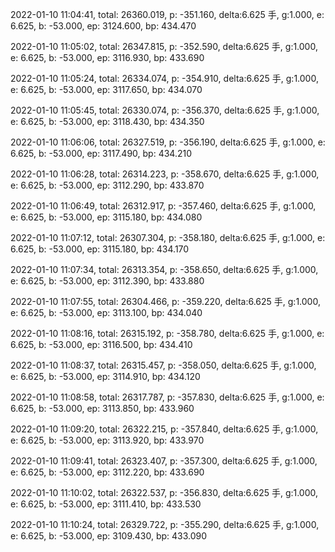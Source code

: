 2022-01-10 11:04:41, total: 26360.019, p: -351.160, delta:6.625 手, g:1.000, e: 6.625, b: -53.000, ep: 3124.600, bp: 434.470

2022-01-10 11:05:02, total: 26347.815, p: -352.590, delta:6.625 手, g:1.000, e: 6.625, b: -53.000, ep: 3116.930, bp: 433.690

2022-01-10 11:05:24, total: 26334.074, p: -354.910, delta:6.625 手, g:1.000, e: 6.625, b: -53.000, ep: 3117.650, bp: 434.070

2022-01-10 11:05:45, total: 26330.074, p: -356.370, delta:6.625 手, g:1.000, e: 6.625, b: -53.000, ep: 3118.430, bp: 434.350

2022-01-10 11:06:06, total: 26327.519, p: -356.190, delta:6.625 手, g:1.000, e: 6.625, b: -53.000, ep: 3117.490, bp: 434.210

2022-01-10 11:06:28, total: 26314.223, p: -358.670, delta:6.625 手, g:1.000, e: 6.625, b: -53.000, ep: 3112.290, bp: 433.870

2022-01-10 11:06:49, total: 26312.917, p: -357.460, delta:6.625 手, g:1.000, e: 6.625, b: -53.000, ep: 3115.180, bp: 434.080

2022-01-10 11:07:12, total: 26307.304, p: -358.180, delta:6.625 手, g:1.000, e: 6.625, b: -53.000, ep: 3115.180, bp: 434.170

2022-01-10 11:07:34, total: 26313.354, p: -358.650, delta:6.625 手, g:1.000, e: 6.625, b: -53.000, ep: 3112.390, bp: 433.880

2022-01-10 11:07:55, total: 26304.466, p: -359.220, delta:6.625 手, g:1.000, e: 6.625, b: -53.000, ep: 3113.100, bp: 434.040

2022-01-10 11:08:16, total: 26315.192, p: -358.780, delta:6.625 手, g:1.000, e: 6.625, b: -53.000, ep: 3116.500, bp: 434.410

2022-01-10 11:08:37, total: 26315.457, p: -358.050, delta:6.625 手, g:1.000, e: 6.625, b: -53.000, ep: 3114.910, bp: 434.120

2022-01-10 11:08:58, total: 26317.787, p: -357.830, delta:6.625 手, g:1.000, e: 6.625, b: -53.000, ep: 3113.850, bp: 433.960

2022-01-10 11:09:20, total: 26322.215, p: -357.840, delta:6.625 手, g:1.000, e: 6.625, b: -53.000, ep: 3113.920, bp: 433.970

2022-01-10 11:09:41, total: 26323.407, p: -357.300, delta:6.625 手, g:1.000, e: 6.625, b: -53.000, ep: 3112.220, bp: 433.690

2022-01-10 11:10:02, total: 26322.537, p: -356.830, delta:6.625 手, g:1.000, e: 6.625, b: -53.000, ep: 3111.410, bp: 433.530

2022-01-10 11:10:24, total: 26329.722, p: -355.290, delta:6.625 手, g:1.000, e: 6.625, b: -53.000, ep: 3109.430, bp: 433.090